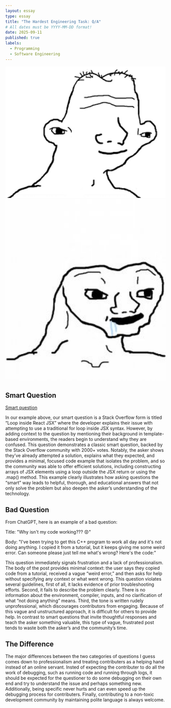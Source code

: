 ```yaml
---
layout: essay
type: essay
title: "The Hardest Engineering Task: Q/A"
# All dates must be YYYY-MM-DD format!
date: 2025-09-11
published: true
labels:
  - Programming
  - Software Engineering
---
```



<img width="600px" class="rounded float-start pe-4" src="../img/wojak2.png">
<img width="600px" class="rounded float-start pe-4" src="../img/wojak.jpg">

## Smart Question

[Smart question](https://stackoverflow.com/questions/22876978/loop-inside-react-jsx )

In our example above, our smart question is a Stack Overflow form is titled “Loop inside React JSX” where the developer explains their issue with attempting to use a traditional for loop inside JSX syntax. However, by adding context to the question by mentioning their background in template-based environments, the readers begin to understand why they are confused. This question demonstrates a classic smart question, backed by the Stack Overflow community with 2000+ votes. Notably, the asker shows they’ve already attempted a solution, explains what they expected, and provides a minimal, focused code example that isolates the problem, and so the community was able to offer efficient solutions, including constructing arrays of JSX elements using a loop outside the JSX return or using the .map() method. This example clearly illustrates how asking questions the “smart” way leads to helpful, thorough, and educational answers that not only solve the problem but also deepen the asker’s understanding of the technology.

## Bad Question

From ChatGPT, here is an example of a bad question:

Title: "Why isn't my code working??? 😡"

Body: "I've been trying to get this C++ program to work all day and it's not doing anything. I copied it from a tutorial, but it keeps giving me some weird error. Can someone please just tell me what's wrong? Here's the code:"


This question immediately signals frustration and a lack of professionalism. The body of the post provides minimal context: the user says they copied code from a tutorial, received a vague “weird error,” and then asks for help without specifying any context or what went wrong. This question violates several guidelines, first of all, it lacks evidence of prior troubleshooting efforts. Second, it fails to describe the problem clearly. There is no information about the environment, compiler, inputs, and no clarification of what “not doing anything” means. Third, the tone is written rudely unprofessional, which discourages contributors from engaging. Because of this vague and unstructured approach, it is difficult for others to provide help. In contrast to smart questions that invite thoughtful responses and teach the asker something valuable, this type of vague, frustrated post tends to waste both the asker’s and the community’s time.

## The Difference

The major differences between the two categories of questions I guess comes down to professionalism and treating contributers as a helping hand instead of an online servant. Insted of expecting the contributer to do all the work of debugging, such as running code and running through logs, it should be expected for the questioner to do some debugging on their own end and try to understand the issue and perhaps something new. Additionally, being specific never hurts and can even speed up the debugging process for contributers. Finally, contributing to a non-toxic development community by maintaining polite language is always welcome.

